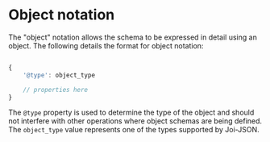 # Object notation

The "object" notation allows the schema to be expressed in detail using an object. The following details the format for object notation:

```js

{
    '@type': object_type

    // properties here
}
```

The `@type` property is used to determine the type of the object and should not interfere with other operations where object schemas are
being defined. The `object_type` value represents one of the types supported by Joi-JSON.
